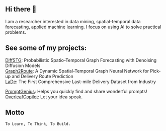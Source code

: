 ## Hi there 👋

I am a researcher interested in data mining, spatial-temporal data forecasting, applied machine learning. I focus on using AI to solve practical problems.

## See some of my projects:

[DiffSTG](https://github.com/wenhaomin/DiffSTG): Probabilistic Spatio-Temporal Graph Forecasting with Denoising Diffusion Models  
[Graph2Route](https://github.com/wenhaomin/graph2route): A Dynamic Spatial-Temporal Graph Neural Network for Pick-up and Delivery Route Prediction  
[LaDe](https://wenhaomin.github.io/LaDe-website/):  The First Comprehensive Last-mile Delivery Dataset from Industry  

[PromptGenius](https://github.com/wenhaomin/ChatGPT-PromptGenius):  Helps you quickly find and share wonderful prompts!   
[OverleafCopilot](https://chromewebstore.google.com/detail/overleaf-copilot/eoadabdpninlhkkbhngoddfjianhlghb): Let your idea speak.  

## Motto
`To Learn, To Think, To Build.` 


<!--
**wenhaomin/wenhaomin** is a ✨ _special_ ✨ repository because its `README.md` (this file) appears on your GitHub profile.

Here are some ideas to get you started:

- 🔭 I’m currently working on ...
- 🌱 I’m currently learning ...
- 👯 I’m looking to collaborate on ...
- 🤔 I’m looking for help with ...
- 💬 Ask me about ...
- 📫 How to reach me: ...
- 😄 Pronouns: ...
- ⚡ Fun fact: ...
-->

